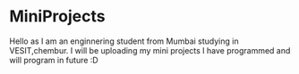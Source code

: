 # MiniProjects
Hello as I am an enginnering student from Mumbai studying in VESIT,chembur. I will be uploading my mini projects I have programmed and will program in future :D
